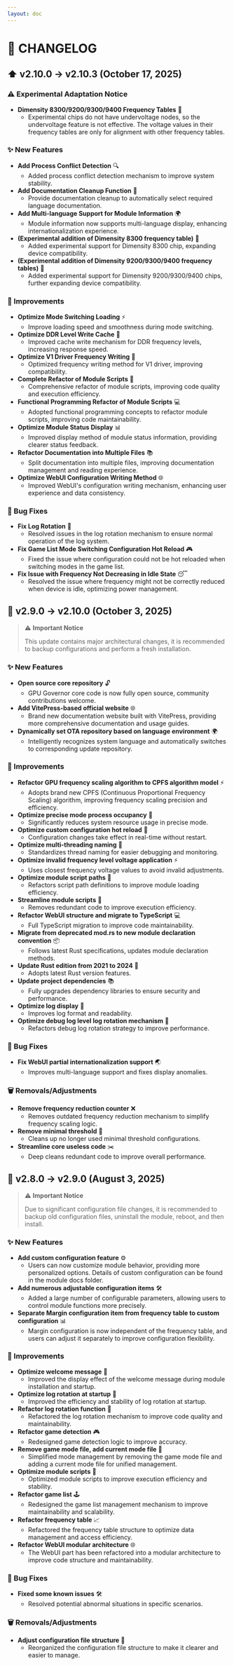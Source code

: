 ```yaml
---
layout: doc
---
```


# 📝 CHANGELOG

## ⬆️ v2.10.0 → v2.10.3 (October 17, 2025)

### ⚠️ Experimental Adaptation Notice

- **Dimensity 8300/9200/9300/9400 Frequency Tables** 📱
  - Experimental chips do not have undervoltage nodes, so the undervoltage feature is not effective. The voltage values in their frequency tables are only for alignment with other frequency tables.

### ✨ New Features

- **Add Process Conflict Detection** 🔍
  - Added process conflict detection mechanism to improve system stability.
- **Add Documentation Cleanup Function** 🧹
  - Provide documentation cleanup to automatically select required language documentation.
- **Add Multi-language Support for Module Information** 🌍
  - Module information now supports multi-language display, enhancing internationalization experience.
- **(Experimental addition of Dimensity 8300 frequency table)** 📱
  - Added experimental support for Dimensity 8300 chip, expanding device compatibility.
- **(Experimental addition of Dimensity 9200/9300/9400 frequency tables)** 📱
  - Added experimental support for Dimensity 9200/9300/9400 chips, further expanding device compatibility.

### 🔧 Improvements

- **Optimize Mode Switching Loading** ⚡
  - Improve loading speed and smoothness during mode switching.
- **Optimize DDR Level Write Cache** 💾
  - Improved cache write mechanism for DDR frequency levels, increasing response speed.
- **Optimize V1 Driver Frequency Writing** 🔧
  - Optimized frequency writing method for V1 driver, improving compatibility.
- **Complete Refactor of Module Scripts** 🔄
  - Comprehensive refactor of module scripts, improving code quality and execution efficiency.
- **Functional Programming Refactor of Module Scripts** 💻
  - Adopted functional programming concepts to refactor module scripts, improving code maintainability.
- **Optimize Module Status Display** 📊
  - Improved display method of module status information, providing clearer status feedback.
- **Refactor Documentation into Multiple Files** 📚
  - Split documentation into multiple files, improving documentation management and reading experience.
- **Optimize WebUI Configuration Writing Method** 🌐
  - Improved WebUI's configuration writing mechanism, enhancing user experience and data consistency.

### 🐛 Bug Fixes

- **Fix Log Rotation** 📝
  - Resolved issues in the log rotation mechanism to ensure normal operation of the log system.
- **Fix Game List Mode Switching Configuration Hot Reload** 🎮
  - Fixed the issue where configuration could not be hot reloaded when switching modes in the game list.
- **Fix Issue with Frequency Not Decreasing in Idle State** 😴
  - Resolved the issue where frequency might not be correctly reduced when device is idle, optimizing power management.

## 🚀 v2.9.0 → v2.10.0 (October 3, 2025)

> ⚠️ **Important Notice**
>
> This update contains major architectural changes, it is recommended to backup configurations and perform a fresh installation.

### ✨ New Features

- **Open source core repository** 🔓
  - GPU Governor core code is now fully open source, community contributions welcome.
- **Add VitePress-based official website** 🌐
  - Brand new documentation website built with VitePress, providing more comprehensive documentation and usage guides.
- **Dynamically set OTA repository based on language environment** 🌍
  - Intelligently recognizes system language and automatically switches to corresponding update repository.

### 🔧 Improvements

- **Refactor GPU frequency scaling algorithm to CPFS algorithm model** ⚡
  - Adopts brand new CPFS (Continuous Proportional Frequency Scaling) algorithm, improving frequency scaling precision and efficiency.
- **Optimize precise mode process occupancy** 🎯
  - Significantly reduces system resource usage in precise mode.
- **Optimize custom configuration hot reload** 🔄
  - Configuration changes take effect in real-time without restart.
- **Optimize multi-threading naming** 🧵
  - Standardizes thread naming for easier debugging and monitoring.
- **Optimize invalid frequency level voltage application** ⚡
  - Uses closest frequency voltage values to avoid invalid adjustments.
- **Optimize module script paths** 📂
  - Refactors script path definitions to improve module loading efficiency.
- **Streamline module scripts** 🧹
  - Removes redundant code to improve execution efficiency.
- **Refactor WebUI structure and migrate to TypeScript** 💻
  - Full TypeScript migration to improve code maintainability.
- **Migrate from deprecated mod.rs to new module declaration convention** 📦
  - Follows latest Rust specifications, updates module declaration methods.
- **Update Rust edition from 2021 to 2024** 🦀
  - Adopts latest Rust version features.
- **Update project dependencies** 📚
  - Fully upgrades dependency libraries to ensure security and performance.
- **Optimize log display** 📝
  - Improves log format and readability.
- **Optimize debug log level log rotation mechanism** 🔄
  - Refactors debug log rotation strategy to improve performance.

### 🐛 Bug Fixes

- **Fix WebUI partial internationalization support** 🌏
  - Improves multi-language support and fixes display anomalies.

### 🗑️ Removals/Adjustments

- **Remove frequency reduction counter** ❌
  - Removes outdated frequency reduction mechanism to simplify frequency scaling logic.
- **Remove minimal threshold** 🧹
  - Cleans up no longer used minimal threshold configurations.
- **Streamline core useless code** ✂️
  - Deep cleans redundant code to improve overall performance.

## 🚀 v2.8.0 → v2.9.0 (August 3, 2025)

> ⚠️ **Important Notice**
>
> Due to significant configuration file changes, it is recommended to backup old configuration files, uninstall the module, reboot, and then install.

### ✨ New Features

- **Add custom configuration feature** ⚙️
  - Users can now customize module behavior, providing more personalized options. Details of custom configuration can be found in the module docs folder.
- **Add numerous adjustable configuration items** 🛠️
  - Added a large number of configurable parameters, allowing users to control module functions more precisely.
- **Separate Margin configuration item from frequency table to custom configuration** 📊
  - Margin configuration is now independent of the frequency table, and users can adjust it separately to improve configuration flexibility.

### 🔧 Improvements

- **Optimize welcome message** 👋
  - Improved the display effect of the welcome message during module installation and startup.
- **Optimize log rotation at startup** 📒
  - Improved the efficiency and stability of log rotation at startup.
- **Refactor log rotation function** 🔄
  - Refactored the log rotation mechanism to improve code quality and maintainability.
- **Refactor game detection** 🎮
  - Redesigned game detection logic to improve accuracy.
- **Remove game mode file, add current mode file** 📄
  - Simplified mode management by removing the game mode file and adding a current mode file for unified management.
- **Optimize module scripts** 🧠
  - Optimized module scripts to improve execution efficiency and stability.
- **Refactor game list** 🕹️
  - Redesigned the game list management mechanism to improve maintainability and scalability.
- **Refactor frequency table** 📈
  - Refactored the frequency table structure to optimize data management and access efficiency.
- **Refactor WebUI modular architecture** 🌐
  - The WebUI part has been refactored into a modular architecture to improve code structure and maintainability.

### 🐛 Bug Fixes

- **Fixed some known issues** 🛠️
  - Resolved potential abnormal situations in specific scenarios.

### 🗑️ Removals/Adjustments

- **Adjust configuration file structure** 📁
  - Reorganized the configuration file structure to make it clearer and easier to manage.
